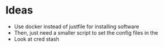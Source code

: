 # Ideas

- Use docker instead of justfile for installing software
- Then, just need a smaller script to set the config files in the
- Look at cred stash